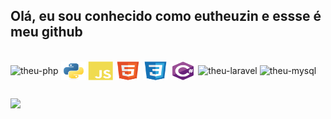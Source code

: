 ## Olá, eu sou conhecido como eutheuzin e essse é meu github

<div style="display: inline_block"><br>
  <img align="center" alt="theu-php" height="30" width="40" src="https://cdn.jsdelivr.net/gh/devicons/devicon@latest/icons/php/php-original.svg">
  <img align="center" alt="theu-Python" height="30" width="40" src="https://raw.githubusercontent.com/devicons/devicon/master/icons/python/python-original.svg">
  <img align="center" alt="theu-js" height="30" width="40" src="https://raw.githubusercontent.com/devicons/devicon/master/icons/javascript/javascript-plain.svg">
  <img align="center" alt="theu-HTML" height="30" width="40" src="https://raw.githubusercontent.com/devicons/devicon/master/icons/html5/html5-original.svg">
  <img align="center" alt="theu-CSS" height="30" width="40" src="https://raw.githubusercontent.com/devicons/devicon/master/icons/css3/css3-original.svg">
  <img align="center" alt="theu-Csharp" height="30" width="40" src="https://raw.githubusercontent.com/devicons/devicon/master/icons/csharp/csharp-original.svg">
  <img align="center" alt="theu-laravel" height="40" width="40" src="https://cdn.jsdelivr.net/gh/devicons/devicon@latest/icons/laravel/laravel-original-wordmark.svg">
  <img align="center" alt="theu-mysql" height="40" width="40" src="https://cdn.jsdelivr.net/gh/devicons/devicon@latest/icons/mysql/mysql-original-wordmark.svg">
</div>
  
  ##
 
<div> 
  <a href="https://t.me/eutheuzin" target="_blank"><img src="https://img.shields.io/badge/telegram-0c63f7?style=for-the-badge&logo=telegram&logoColor=white" target="_blank"></a>
</div>
